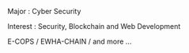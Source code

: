 Major : Cyber Security

Interest : Security, Blockchain and Web Development

E-COPS / EWHA-CHAIN / and more ...
